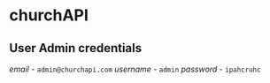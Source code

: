 # churchAPI

## User Admin credentials 
   *email* - `admin@churchapi.com` 
   *username* - `admin`
   *password* - `ipahcruhc`
                                       